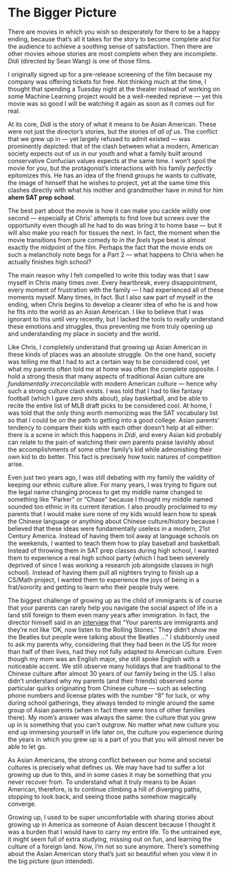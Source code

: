 # The Bigger Picture

There are movies in which you wish so desperately for there to be a happy ending, because that’s all it takes for the story to become complete and for the audience to achieve a soothing sense of satisfaction. Then there are other movies whose stories are most complete when they are incomplete. *Didi* (directed by Sean Wang) is one of those films.

I originally signed up for a pre-release screening of the film because my company was offering tickets for free. Not thinking much at the time, I thought that spending a Tuesday night at the theater instead of working on some Machine Learning project would be a well-needed reprieve — yet this movie was so good I will be watching it again as soon as it comes out for real.

At its core, *Didi* is the story of what it means to be Asian American. These were not just the director’s stories, but the stories of *all of us*. The conflict that we grew up in — yet largely refused to admit existed — was prominently depicted: that of the clash between what a modern, American society expects out of us in our youth and what a family built around conservative Confucian values expects at the same time. I won’t spoil the movie for you, but the protagonist’s interactions with his family *perfectly* epitomizes this. He has an idea of the friend groups he wants to cultivate, the image of himself that he wishes to project, yet at the same time this clashes directly with what his mother and grandmother have in mind for him **ahem SAT prep school**.

The best part about the movie is how it can make you cackle wildly one second — especially at Chris’ attempts to find love but screws over the opportunity even though all he had to do was bring it to home base — but it will also make you reach for tissues the next. In fact, the moment when the movie transitions from pure comedy to *in the feels* type beat is almost exactly the midpoint of the film. Perhaps the fact that the movie ends on such a melancholy note begs for a Part 2 — what happens to Chris when he actually finishes high school?

The main reason why I felt compelled to write this today was that I saw myself in Chris many times over. Every heartbreak, every disappointment, every moment of frustration with the family — I had experienced all of these moments myself. Many times, in fact. But I also saw part of myself in the ending, when Chris begins to develop a clearer idea of who he is and how he fits into the world as an Asian American. I like to believe that I was ignorant to this until very recently, but I lacked the tools to really understand these emotions and struggles, thus preventing me from truly opening up and understanding my place in society and the world.

Like Chris, I completely understand that growing up Asian American in these kinds of places was an absolute struggle. On the one hand, society was telling me that I had to act a certain way to be considered cool, yet what my parents often told me at home was often the complete opposite. I hold a strong thesis that many aspects of traditional Asian culture are *fundamentally irreconcilable* with modern American culture — hence why such a strong culture clash exists. I was told that I had to like fantasy football (which I gave zero shits about), play basketball, and be able to recite the entire list of MLB draft picks to be considered cool. At home, I was told that the only thing worth memorizing was the SAT vocabulary list so that I could be on the path to getting into a good college. Asian parents’ tendency to compare their kids with each other doesn’t help at all either: there is a scene in which this happens in *Didi*, and every Asian kid probably can relate to the pain of watching their own parents praise lavishly about the accomplishments of some other family’s kid while admonishing their own kid to do better. This fact is precisely how toxic natures of competition arise.

Even just two years ago, I was still debating with my family the validity of keeping our ethnic culture alive. For many years, I was trying to figure out the legal name changing process to get my middle name changed to something like "Parker" or "Chase" because I thought my middle named sounded too ethnic in its current iteration. I also proudly proclaimed to my parents that I would make sure none of my kids would learn how to speak the Chinese language or anything about Chinese culture/history because I believed that these ideas were fundamentally useless in a modern, 21st Century America. Instead of having them toil away at language schools on the weekends, I wanted to teach them how to play baseball and basketball. Instead of throwing them in SAT prep classes during high school, I wanted them to experience a real high school party (which I had been severely deprived of since I was working a research job alongside classes in high school). Instead of having them pull all nighters trying to finish up a CS/Math project, I wanted them to experience the joys of being in a frat/sorority and getting to learn who their people truly were.

The biggest challenge of growing up as the child of immigrants is of course that your parents can rarely help you navigate the social aspect of life in a land still foreign to them even many years after immigration. In fact, the director himself said in an [interview](https://www.nbcnews.com/news/asian-america/-didi-film-asian-american-rcna163293) that “Your parents are immigrants and they’re not like ‘OK, now listen to the Rolling Stones.’ They didn’t show me the Beatles but people were talking about the Beatles …" I stubbornly used to ask my parents why, considering that they had been in the US for more than half of their lives, had they not fully adapted to American culture. Even though my mom was an English major, she still spoke English with a noticeable accent. We still observe many holidays that are traditional to the Chinese culture after almost 30 years of our family being in the US. I also didn’t understand why my parents (and their friends) observed some particular quirks originating from Chinese culture — such as selecting phone numbers and license plates with the number “8” for luck, or why during school gatherings, they always tended to mingle around the same group of Asian parents (when in fact there were tons of other families there). My mom’s answer was always the same: the culture that you grew up in is something that you can’t outgrow. No matter what new culture you end up immersing yourself in life later on, the culture you experience during the years in which you grew up is a part of you that you will almost never be able to let go.

As Asian Americans, the strong conflict between our home and societal cultures is precisely what defines us. We may have had to suffer a lot growing up due to this, and in some cases it may be something that you never recover from. To understand what it truly means to be Asian American, therefore, is to continue climbing a hill of diverging paths, stopping to look back, and seeing those paths somehow magically converge.

Growing up, I used to be super uncomfortable with sharing stories about growing up in America as someone of Asian descent because I thought it was a burden that I would have to carry my entire life. To the untrained eye, it might seem full of extra studying, missing out on fun, and learning the culture of a foreign land. Now, I’m not so sure anymore. There’s something about the Asian American story that’s just so beautiful when you view it in the big picture (pun intended).
